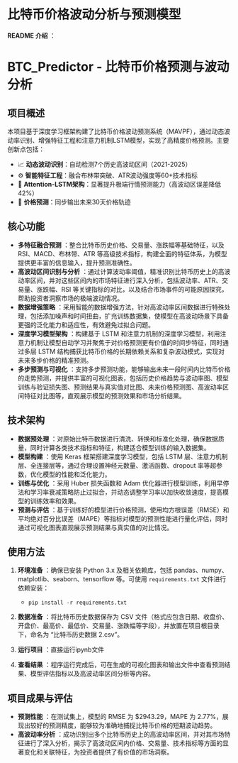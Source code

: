 # 比特币价格波动分析与预测模型

**README 介绍** ：

# BTC_Predictor - 比特币价格预测与波动分析

## 项目概述
本项目基于深度学习框架构建了比特币价格波动预测系统（MAVPF），通过动态波动率识别、增强特征工程和注意力机制LSTM模型，实现了高精度价格预测。主要创新点包括：
- 📈 **动态波动识别**：自动检测7个历史高波动区间（2021-2025）
- ⚙️ **智能特征工程**：融合布林带突破、ATR波动强度等60+技术指标
- 🧠 **Attention-LSTM架构**：显著提升极端行情预测能力（高波动区误差降低42%）
- 🔮 **价格预测**：同步输出未来30天价格轨迹

## 核心功能

  * **多特征融合预测** ：整合比特币历史价格、交易量、涨跌幅等基础特征，以及 RSI、MACD、布林带、ATR 等高级技术指标，构建全面的特征体系，为模型提供更丰富的信息输入，提升预测准确性。
  * **高波动区间识别与分析** ：通过计算波动率阈值，精准识别比特币历史上的高波动率区间，并对这些区间内的市场特征进行深入分析，包括波动率、ATR、交易量、涨跌幅、RSI 等关键指标的对比，以及结合市场事件的可能原因探究，帮助投资者洞察市场的极端波动情况。
  * **数据增强策略** ：采用智能的数据增强方法，针对高波动率区间数据进行特殊处理，包括添加噪声和时间扭曲，扩充训练数据集，使模型在高波动场景下具备更强的泛化能力和适应性，有效避免过拟合问题。
  * **深度学习模型架构** ：构建基于 LSTM 和注意力机制的深度学习模型，利用注意力机制让模型自动学习并聚焦于对价格预测更有价值的时间步特征，同时通过多层 LSTM 结构捕获比特币价格的长期依赖关系和复杂波动模式，实现对未来多步价格的精准预测。
  * **多步预测与可视化** ：支持多步预测功能，能够输出未来一段时间内比特币价格的走势预测，并提供丰富的可视化图表，包括历史价格趋势与波动率图、模型训练与验证损失图、预测结果与真实值对比图、未来价格预测图、高波动率区间特征对比图等，直观展示模型的预测效果和市场分析结果。

## 技术架构

  * **数据预处理** ：对原始比特币数据进行清洗、转换和标准化处理，确保数据质量，同时计算各类技术指标和特征，构建适合模型训练的输入数据集。
  * **模型构建** ：使用 Keras 框架搭建深度学习模型，包括 LSTM 层、注意力机制层、全连接层等，通过合理设置神经元数量、激活函数、dropout 率等超参数，优化模型的性能和泛化能力。
  * **训练与优化** ：采用 Huber 损失函数和 Adam 优化器进行模型训练，利用早停法和学习率衰减策略防止过拟合，并动态调整学习率以加快收敛速度，提高模型的训练效率和效果。
  * **预测与评估** ：基于训练好的模型进行价格预测，使用均方根误差（RMSE）和平均绝对百分比误差（MAPE）等指标对模型的预测性能进行量化评估，同时通过可视化图表直观展示预测结果与真实值的对比情况。

## 使用方法

  1. **环境准备** ：确保已安装 Python 3.x 及相关依赖库，包括 pandas、numpy、matplotlib、seaborn、tensorflow 等。可使用 `requirements.txt` 文件进行依赖安装：
     * `pip install -r requirements.txt`

  2. **数据准备** ：将比特币历史数据保存为 CSV 文件（格式应包含日期、收盘价、开盘价、最高价、最低价、交易量、涨跌幅等字段），并放置在项目根目录下，命名为 “比特币历史数据 2.csv”。
  3. **运行项目** ：直接运行ipynb文件

  4. **查看结果** ：程序运行完成后，可在生成的可视化图表和输出文件中查看预测结果、模型评估指标以及高波动率区间分析等内容。

## 项目成果与评估

  * **预测性能** ：在测试集上，模型的 RMSE 为 $2943.29，MAPE 为 2.77%，展现出较好的预测精度，能够较为准确地捕捉比特币价格的短期波动趋势。
  * **高波动率分析** ：成功识别出多个比特币历史上的高波动率区间，并对其市场特征进行了深入分析，揭示了高波动区间内价格、交易量、技术指标等方面的显著变化和关联特征，为投资者提供了有价值的市场洞察。

